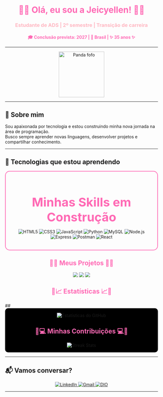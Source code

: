 <h1 align="center" style="color:#FF69B4;">🌸🐼 Olá, eu sou a Jeicyellen! 🐼🌸</h1>
<h3 align="center" style="color:#FFB6C1;">Estudante de ADS | 2º semestre | Transição de carreira </h3>
<h4 align="center" style="color:#FF69B4;">🎓 Conclusão prevista: 2027 | 📍 Brasil | ✨ 35 anos ✨</h4>


---


<p align="center">
  <img src="https://media0.giphy.com/media/v1.Y2lkPTc5MGI3NjExb2k5ZmU1ZGF1ZmlqeHU5Nm1ldmNxbnpjOXo4cDhuaG1rYjljOHBkNCZlcD12MV9pbnRlcm5hbF9naWZfYnlfaWQmY3Q9cw/ovH4bweqjkDra/giphy.gif" width="150" alt="Panda fofo" />
</p>

---

## 🌸 Sobre mim
Sou apaixonada por tecnologia e estou construindo minha nova jornada na área de programação.  
Busco sempre aprender novas linguagens, desenvolver projetos e compartilhar conhecimento.  


---

## 🐼 Tecnologias que estou aprendendo


<div align="center" style="border: 2px solid #FF69B4; border-radius: 15px; padding: 20px; display: inline-block;">


  <h2 style="color: #FF69B4; font-size: 40px; margin-bottom: 15px;">
    Minhas Skills em Construção
  </h2>

 
  <p>
    <img src="https://img.shields.io/badge/HTML5-FFC0CB?style=for-the-badge&logo=html5&logoColor=white" alt="HTML5" />
    <img src="https://img.shields.io/badge/CSS3-FF69B4?style=for-the-badge&logo=css3&logoColor=white" alt="CSS3" />
    <img src="https://img.shields.io/badge/JavaScript-FFC0CB?style=for-the-badge&logo=javascript&logoColor=white" alt="JavaScript" />
    <img src="https://img.shields.io/badge/Python-FF69B4?style=for-the-badge&logo=python&logoColor=white" alt="Python" />
    <img src="https://img.shields.io/badge/MySQL-FFC0CB?style=for-the-badge&logo=mysql&logoColor=white" alt="MySQL" />
    <img src="https://img.shields.io/badge/Node.js-FF69B4?style=for-the-badge&logo=node.js&logoColor=white" alt="Node.js" />
    <img src="https://img.shields.io/badge/Express-FFC0CB?style=for-the-badge&logo=express&logoColor=white" alt="Express" />
    <img src="https://img.shields.io/badge/Postman-FF69B4?style=for-the-badge&logo=postman&logoColor=white" alt="Postman" />
    <img src="https://img.shields.io/badge/React-FFC0CB?style=for-the-badge&logo=react&logoColor=white" alt="React" />
  </p>

</div>


<h2 align="center" style="color:#FF69B4;">🌸📂 Meus Projetos 📂🌸</h2>

<div align="center">
  <a href="https://github.com/JeicyRodrigues/projeto-planner.git"><img src="https://img.shields.io/badge/🐼%20Projeto%201-FFB6C1?style=for-the-badge"></a>
  <a href="https://github.com/JeicyRodrigues/projeto-planner.git"><img src="https://img.shields.io/badge/🌸%20Projeto%202-FF69B4?style=for-the-badge"></a>
  <a href="https://github.com/JeicyRodrigues/meuPortifolio.git"><img src="https://img.shields.io/badge/🐼%20Projeto%203-FFB6C1?style=for-the-badge"></a>
</div>


<h2 align="center" style="color:#FF69B4;"> 🌸📈 Estatísticas 📈🌸</h2>
## 

<div align="center" style="background-color:#000000; padding: 15px; border-radius: 10px;">
  <!-- GitHub Stats -->
  <img src="https://github-readme-stats.vercel.app/api?username=JeicyRodrigues&show_icons=true&theme=dark&title_color=FF69B4&icon_color=FFB6C1&text_color=FF69B4&bg_color=000000" alt="Estatísticas do GitHub">

<h2 align="center" style="color:#FF69B4;">🌸💻 Minhas Contribuições 💻🌸</h2>


  
  <img src="https://github-readme-streak-stats.herokuapp.com?user=JeicYrODRIGUES&theme=dark&hide_border=false&stroke=FF69B4&background=000000&fire=FF69B4" alt="Streak Stats">
</div>


---


## 📬 Vamos conversar?

<p align="center">
  <a href="https://www.linkedin.com/in/jeicyellen-rodrigues-97ab41b3/" target="_blank">
    <img src="https://img.shields.io/badge/LinkedIn-FF69B4?style=for-the-badge&logo=linkedin&logoColor=white" alt="LinkedIn" />
  </a>
  <a href="mailto:jeicy.hlsn@gmail.com">
    <img src="https://img.shields.io/badge/Gmail-FFC0CB?style=for-the-badge&logo=gmail&logoColor=white" alt="Gmail" />
  </a>
  <a href="https://www.dio.me/users/jeicy_hlsn" target="_blank">
      <img src="https://img.shields.io/badge/DIO-FF69B4?style=for-the-badge&logo=https://seuhost.com/logo-dio.png&logoColor=white" alt="DIO" />
  </a>
</p>

---

